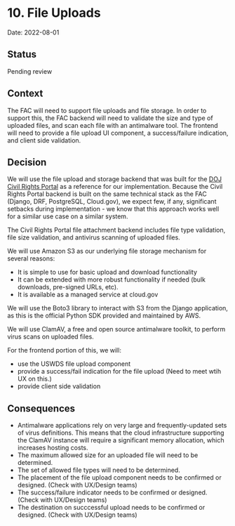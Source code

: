 # 10. File Uploads

Date: 2022-08-01

## Status

Pending review

## Context

The FAC will need to support file uploads and file storage. In order to support this, the FAC backend will need to validate the size and type of uploaded files, and scan each file with an antimalware tool. The frontend will need to provide a file upload UI component, a success/failure indication, and client side validation.

## Decision

We will use the file upload and storage backend that was built for the [DOJ Civil Rights Portal](https://github.com/usdoj-crt/crt-portal) as a reference for our implementation. Because the Civil Rights Portal backend is built on the same technical stack as the FAC (Django, DRF, PostgreSQL, Cloud.gov), we expect few, if any, significant setbacks during implementation - we know that this approach works well for a similar use case on a similar system.

The Civil Rights Portal file attachment backend includes file type validation, file size validation, and antivirus scanning of uploaded files.

We will use Amazon S3 as our underlying file storage mechanism for several reasons:
 - It is simple to use for basic upload and download functionality
 - It can be extended with more robust functionality if needed (bulk downloads, pre-signed URLs, etc).
 - It is available as a managed service at cloud.gov

We will use the Boto3 library to interact with S3 from the Django application, as this is the official Python SDK provided and maintained by AWS.

We will use ClamAV, a free and open source antimalware toolkit, to perform virus scans on uploaded files.

For the frontend portion of this, we will:
- use the USWDS file upload component
- provide a success/fail indication for the file upload (Need to meet wtih UX on this.)
- provide client side validation


## Consequences

 - Antimalware applications rely on very large and frequently-updated sets of virus definitions. This means that the cloud infrastructure supporting the ClamAV instance will require a significant memory allocation, which increases hosting costs.
 - The maximum allowed size for an uploaded file will need to be determined.
 - The set of allowed file types will need to be determined.
 - The placement of the file upload component needs to be confirmed or designed. (Check with UX/Design teams)
 - The success/failure indicator needs to be confirmed or designed. (Check with UX/Design teams)
 - The destination on succcessful upload needs to be confirmed or designed. (Check with UX/Design teams)
